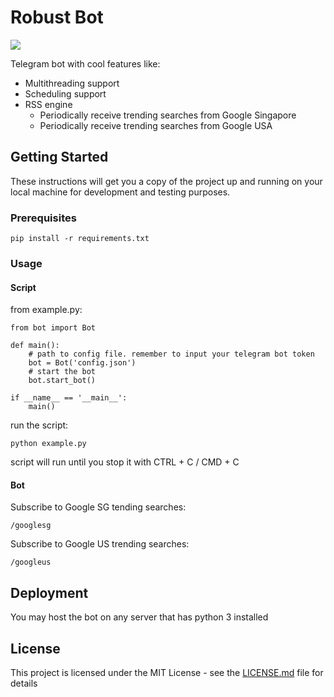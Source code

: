 # Robust Bot

<a href="https://www.python.org/">
  <img src="https://img.shields.io/badge/built%20with-Python3-red.svg" />
</a>

Telegram bot with cool features like:
 - Multithreading support
 - Scheduling support
 - RSS engine
    - Periodically receive trending searches from Google Singapore
    - Periodically receive trending searches from Google USA
 
 ## Getting Started

These instructions will get you a copy of the project up and running on your local machine for development and testing purposes.

### Prerequisites
```
pip install -r requirements.txt
```

### Usage

#### Script

from example.py:
```
from bot import Bot

def main():
    # path to config file. remember to input your telegram bot token
    bot = Bot('config.json')
    # start the bot
    bot.start_bot()

if __name__ == '__main__':
    main()
```

run the script:

```
python example.py
```
script will run until you stop it with CTRL + C / CMD + C

#### Bot 

Subscribe to Google SG tending searches:
```
/googlesg
```
Subscribe to Google US trending searches:
```
/googleus
```

## Deployment

You may host the bot on any server that has python 3 installed

## License

This project is licensed under the MIT License - see the [LICENSE.md](LICENSE.md) file for details

